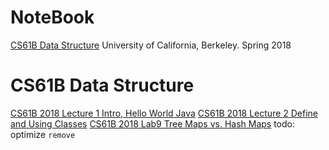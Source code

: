 # NoteBook

[CS61B Data Structure](#CS61B_data_structure) University of California, Berkeley. Spring 2018

# CS61B Data Structure
[CS61B 2018 Lecture 1 Intro, Hello World Java](../../issues/79)
[CS61B 2018 Lecture 2 Define and Using Classes](../../issue80)
[CS61B 2018 Lab9 Tree Maps vs. Hash Maps](../../issue108)
  todo: optimize `remove`
